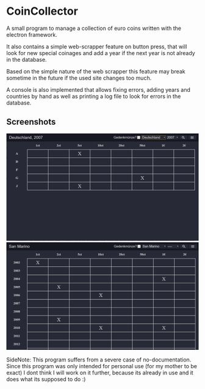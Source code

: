 # CoinCollector
A small program to manage a collection of euro coins written with the electron framework.

It also contains a simple web-scrapper feature on button press, that will look for new special coinages and add a year if the next year is not already in the database.

Based on the simple nature of the web scrapper this feature may break sometime in the future if the used site changes too much.

A console is also implemented that allows fixing errors, adding years and countries by hand as well as printing a log file to look for errors in the database.

## Screenshots
![Screeshot_1](screenshot_1.PNG)
![Screeshot_2](screenshot_2.PNG)

SideNote: This program suffers from a severe case of no-documentation. Since this program was only intended for personal use (for my mother to be exact) I dont think I will work on it further, because its already in use and it does what its supposed to do :)
